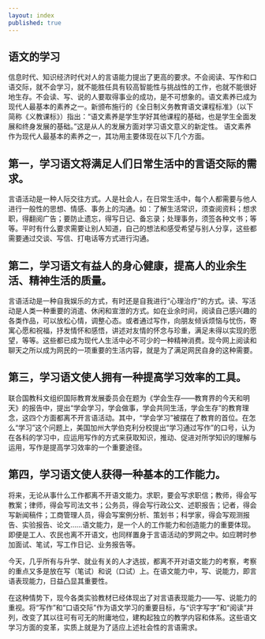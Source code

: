 ```yaml
---
layout: index
published: true
---
```


## 语文的学习

信息时代、知识经济时代对人的言语能力提出了更高的要求。不会阅读、写作和口语交际，就不会学习，就不能胜任具有较高智能性与挑战性的工作，也就不能很好地生存。不会读、写、说的人要取得事业的成功，是不可想象的。语文素养已成为现代人最基本的素养之一。新颁布施行的《全日制义务教育语文课程标准》（以下简称《义教课标》）指出：“语文素养是学生学好其他课程的基础，也是学生全面发展和终身发展的基础。”这是从人的发展方面对学习语文意义的新定性。
语文素养作为现代人最基本的素养之一，其功用主要体现在以下几个方面。

## 第一，学习语文将满足人们日常生活中的言语交际的需求。

言语活动是一种人际交往方式。人是社会人，在日常生活中，每个人都需要与他人进行一般性的思想、情感、事务上的沟通。如：了解生活常识，须查阅资料；想求职，得翻阅广告；要防止遗忘，得写日记、备忘录；处理事务，须签各种文书；等等。平时有什么要求需要让别人知道，自己的想法和感受希望与别人分享，这些都需要通过交谈、写信、打电话等方式进行沟通。

## 第二，学习语文有益人的身心健康，提高人的业余生活、精神生活的质量。

言语活动是一种自我娱乐的方式，有时还是自我进行“心理治疗”的方式。读、写活动是人类一种重要的消遣、休闲和宣泄的方式。如在业余时间，阅读自己感兴趣的各类作品，可以放松心情，调整心态。或者通过写作，向朋友倾诉烦恼与忧伤，寄寓心愿和祝福，抒发情怀和感悟，讲述对友情的怀念与珍重，满足未得以实现的愿望，等等。这些都已成为现代人生活中必不可少的一种精神消费。现今网上阅读和聊天之所以成为网民的一项重要的生活内容，就是为了满足网民自身的这种需要。

## 第三，学习语文使人拥有一种提高学习效率的工具。

联合国教科文组织国际教育发展委员会在题为《学会生存——教育界的今天和明天》的报告中，提出“学会学习，学会做事，学会共同生活，学会生存”的教育理念，这四个方面都离不开言语活动。其中，“学会学习”被摆在了教育的首位。在怎么“学习”这个问题上，美国加州大学伯克利分校提出“学习通过写作”的口号，认为在各科的学习中，应运用写作的方式来获取知识，推动、促进对所学知识的理解与运用，写作是提高学习效率的一个重要途径。 

## 第四，学习语文使人获得一种基本的工作能力。

将来，无论从事什么工作都离不开语文能力。求职，要会写求职信；教师，得会写教案；律师，得会写司法文书；公务员，得会写行政公文、述职报告；记者，得会写新闻稿件；工商管理人员，得会写案例分析、策划书；科学家，得会写观测报告、实验报告、论文……语文能力，是一个人的工作能力和创造能力的重要体现。即便是工人、农民也离不开语文，也同样置身于言语活动的罗网之中。如应聘时参加面试、笔试，写工作日记、业务报告等。

今天，几乎所有与升学、就业有关的人才选拔，都离不开对语文能力的考察，考察的重点又多是放在写（笔试）和说（口试）上。在语文能力中，写、说能力，即言语表现能力，日益凸显其重要性。

在这种情势下，现今各类实验教材已经体现出了对言语表现能力——写、说能力的重视。将“写作”和“口语交际”作为语文学习的重要目标，与“识字写字”和“阅读”并列，改变了其以往可有可无的附庸地位，建构起独立的教学内容和体系。这些语文学习方面的变革，实质上就是为了适应上述社会性的言语需求。

